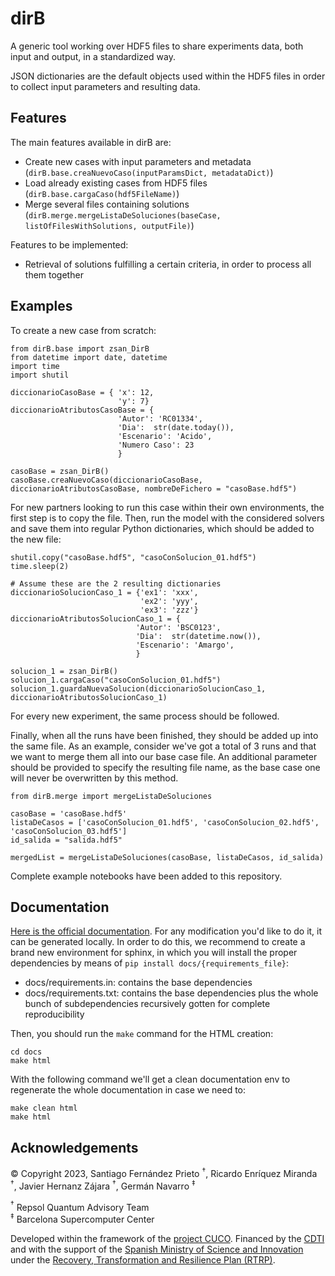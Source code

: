 # dirB

A generic tool working over HDF5 files to share experiments data, both input and output, in a standardized way.

JSON dictionaries are the default objects used within the HDF5 files in order to collect input parameters and resulting data.

## Features

The main features available in dirB are:
- Create new cases with input parameters and metadata (`dirB.base.creaNuevoCaso(inputParamsDict, metadataDict)`)
- Load already existing cases from HDF5 files (`dirB.base.cargaCaso(hdf5FileName)`)
- Merge several files containing solutions (`dirB.merge.mergeListaDeSoluciones(baseCase, listOfFilesWithSolutions, outputFile)`)

Features to be implemented:
- Retrieval of solutions fulfilling a certain criteria, in order to process all them together

## Examples

To create a new case from scratch:
```
from dirB.base import zsan_DirB
from datetime import date, datetime
import time
import shutil

diccionarioCasoBase = { 'x': 12,
                        'y': 7}
diccionarioAtributosCasoBase = {
                        'Autor': 'RC01334',
                        'Dia':  str(date.today()),
                        'Escenario': 'Acido',
                        'Numero Caso': 23
                        }

casoBase = zsan_DirB()
casoBase.creaNuevoCaso(diccionarioCasoBase, diccionarioAtributosCasoBase, nombreDeFichero = "casoBase.hdf5")
```

For new partners looking to run this case within their own environments, the first step is to copy the file. Then, run the model with the considered solvers and save them into regular Python dictionaries, which should be added to the new file:
```
shutil.copy("casoBase.hdf5", "casoConSolucion_01.hdf5")
time.sleep(2)

# Assume these are the 2 resulting dictionaries
diccionarioSolucionCaso_1 = {'ex1': 'xxx',
                             'ex2': 'yyy',
                             'ex3': 'zzz'}
diccionarioAtributosSolucionCaso_1 = {
                            'Autor': 'BSC0123',
                            'Dia':  str(datetime.now()),
                            'Escenario': 'Amargo',
                            }

solucion_1 = zsan_DirB()
solucion_1.cargaCaso("casoConSolucion_01.hdf5")
solucion_1.guardaNuevaSolucion(diccionarioSolucionCaso_1, diccionarioAtributosSolucionCaso_1)
```

For every new experiment, the same process should be followed.

Finally, when all the runs have been finished, they should be added up into the same file. As an example, consider we've got a total of 3 runs and that we want to merge them all into our base case file. An additional parameter should be provided to specify the resulting file name, as the base case one will never be overwritten by this method.
```
from dirB.merge import mergeListaDeSoluciones

casoBase = 'casoBase.hdf5'
listaDeCasos = ['casoConSolucion_01.hdf5', 'casoConSolucion_02.hdf5', 'casoConSolucion_03.hdf5']
id_salida = "salida.hdf5"

mergedList = mergeListaDeSoluciones(casoBase, listaDeCasos, id_salida)
```

Complete example notebooks have been added to this repository.

## Documentation

[Here is the official documentation](https://dirb.readthedocs.io/en/latest/). For any modification you'd like to do it, it can be generated locally. In order to do this, we recommend to create a brand new environment for sphinx, in which you will install the proper dependencies by means of `pip install docs/{requirements_file}`:
 - docs/requirements.in: contains the base dependencies
 - docs/requirements.txt: contains the base dependencies plus the whole bunch of subdependencies recursively gotten for complete reproducibility

Then, you should run the `make` command for the HTML creation:

```
cd docs
make html
```

With the following command we'll get a clean documentation env to regenerate the whole documentation in case we need to:

```
make clean html
make html
```

## Acknowledgements

© Copyright 2023, Santiago Fernández Prieto $^ \dagger$, Ricardo Enríquez Miranda $^ \dagger$, Javier Hernanz Zájara $^ \dagger$, Germán Navarro $^ \ddagger$

$^ \dagger$ Repsol Quantum Advisory Team
\
$^ \ddagger$ Barcelona Supercomputer Center

Developed within the framework of the [project CUCO](https://www.cuco.tech/). Financed by the [CDTI](https://www.cdti.es/en) and with the support of the [Spanish Ministry of Science and Innovation](https://www.ciencia.gob.es/en/) under the [Recovery, Transformation and Resilience Plan (RTRP)](https://www.ciencia.gob.es/en/Estrategias-y-Planes/Plan-de-Recuperacion-Transformacion-y-Resiliencia-PRTR.html).